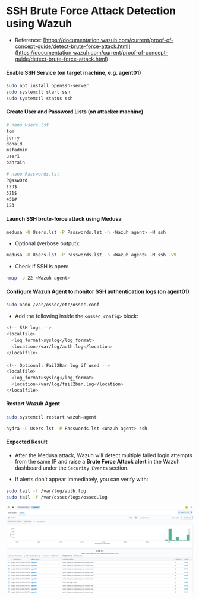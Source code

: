 # SSH Brute Force Attack Detection using Wazuh

- Reference: [https://documentation.wazuh.com/current/proof-of-concept-guide/detect-brute-force-attack.html](https://documentation.wazuh.com/current/proof-of-concept-guide/detect-brute-force-attack.html)

#### Enable SSH Service (on target machine, e.g. agent01)

```sh
sudo apt install openssh-server
sudo systemctl start ssh
sudo systemctl status ssh
```

#### Create User and Password Lists (on attacker machine)

```sh
# nano Users.lst
tom
jerry
donald
msfadmin
user1
bahrain
```

```sh
# nano Passwords.lst
P@ssw0rd
123$
321$
451#
123
```

#### Launch SSH brute-force attack using Medusa

```sh
medusa -U Users.lst -P Passwords.lst -h <Wazuh agent> -M ssh
```

- Optional (verbose output):

```sh
medusa -U Users.lst -P Passwords.lst -h <Wazuh agent> -M ssh -vV
```

- Check if SSH is open:

```sh
nmap -p 22 <Wazuh agent>
```

#### Configure Wazuh Agent to monitor SSH authentication logs (on agent01)

```sh
sudo nano /var/ossec/etc/ossec.conf
```

- Add the following inside the `<ossec_config>` block:

```sh
<!-- SSH logs -->
<localfile>
  <log_format>syslog</log_format>
  <location>/var/log/auth.log</location>
</localfile>

<!-- Optional: Fail2Ban log if used -->
<localfile>
  <log_format>syslog</log_format>
  <location>/var/log/fail2ban.log</location>
</localfile>
```

#### Restart Wazuh Agent

```sh
sudo systemctl restart wazuh-agent
```

```sh
hydra -L Users.lst -P Passwords.lst <Wazuh agent> ssh
```

#### Expected Result

- After the Medusa attack, Wazuh will detect multiple failed login attempts from the same IP and raise a **Brute Force Attack alert** in the Wazuh dashboard under the `Security Events` section.

- If alerts don’t appear immediately, you can verify with:

```sh
sudo tail -f /var/log/auth.log
sudo tail -f /var/ossec/logs/ossec.log
```

![WAZUH](/Wazuh/assets/08.png)
